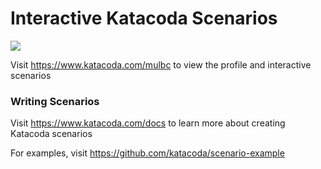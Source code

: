 # Interactive Katacoda Scenarios

[![](http://shields.katacoda.com/katacoda/mulbc/count.svg)](https://www.katacoda.com/mulbc "Get your profile on Katacoda.com")

Visit https://www.katacoda.com/mulbc to view the profile and interactive scenarios

### Writing Scenarios
Visit https://www.katacoda.com/docs to learn more about creating Katacoda scenarios

For examples, visit https://github.com/katacoda/scenario-example
